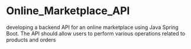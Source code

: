 # Online_Marketplace_API
developing a backend API for an online marketplace using Java Spring Boot. The API should allow users to perform various operations related to products and orders
